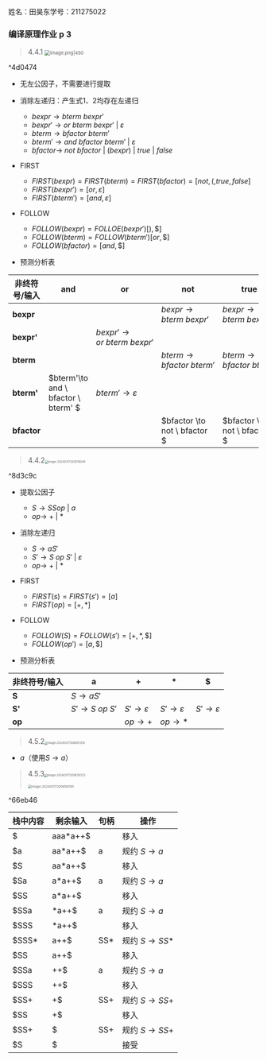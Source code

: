姓名：田昊东学号：211275022
### 编译原理作业 p 3
>4.4.1 <img src="https://thdlrt.oss-cn-beijing.aliyuncs.com/20240317200420.png" alt="image.png|450" style="zoom: 67%;" />

^4d0474

- 无左公因子，不需要进行提取
- 消除左递归：产生式1、2均存在左递归
  - $bexpr\to bterm \ bexpr'$
  - $bexpr'\to or \ bterm \ bexpr' \ | \ \varepsilon$
  - $bterm\to bfactor \ bterm'$
  - $bterm'\to and \ bfactor \ bterm' \ | \ \varepsilon$
  - $bfactor \to \ not \ bfactor \ | \ ( bexpr ) \ | \ true \ | \ false$

- FIRST
  - $FIRST(bexpr)=FIRST(bterm)=FIRST(bfactor)=[not,(,true,false]$
  - $FIRST(bexpr')=[or,\varepsilon]$
  - $FIRST(bterm')=[and,\varepsilon]$

- FOLLOW
  - $FOLLOW(bexpr)=FOLLOE(bexpr')[),\$]$
  - $FOLLOW(bterm)=FOLLOW(bterm')[or,\$]$
  - $FOLLOW(bfactor)=[and,\$]$

- 预测分析表

| 非终符号/输入 | and                                 | or                              | not                          | true                         | false                        | (                            | )                       | $                       |
| ------------- | ----------------------------------- | ------------------------------- | ---------------------------- | ---------------------------- | ---------------------------- | ---------------------------- | ----------------------- | ----------------------- |
| **bexpr**     |                                     |                                 | $bexpr\to bterm \ bexpr'$    | $bexpr\to bterm \ bexpr'$    | $bexpr\to bterm \ bexpr'$    | $bexpr\to bterm \ bexpr'$    |                         |                         |
| **bexpr'**    |                                     | $bexpr'\to or \ bterm \ bexpr'$ |                              |                              |                              |                              | $bexpr'\to \varepsilon$ | $bexpr'\to \varepsilon$ |
| **bterm**     |                                     |                                 | $bterm\to bfactor \ bterm'$  | $bterm\to bfactor \ bterm'$  | $bterm\to bfactor \ bterm'$  | $bterm\to bfactor \ bterm'$  |                         |                         |
| **bterm'**    | $bterm'\to and \ bfactor \ bterm' $ | $bterm'\to \varepsilon$         |                              |                              |                              |                              |                         | $bterm'\to \varepsilon$ |
| **bfactor**   |                                     |                                 | $bfactor \to not \ bfactor $ | $bfactor \to not \ bfactor $ | $bfactor \to not \ bfactor $ | $bfactor \to not \ bfactor $ |                         |                         |



> 4.4.2<img src="https://thdlrt.oss-cn-beijing.aliyuncs.com/image-20240317200516049.png" alt="image-20240317200516049" style="zoom:40%;" />

^8d3c9c

- 提取公因子
  - $S\to SSop \ | \ a$
  - $op\to \ + \ | \ *$

- 消除左递归
  - $S\to aS'$
  - $S'\to S \ op \ S' \ | \ \varepsilon$
  - $op\to \ + \ | \ *$

- FIRST
  - $FIRST(s)=FIRST(s')=[a]$
  - $FIRST(op)=[+,*]$

- FOLLOW
  - $FOLLOW(S)=FOLLOW(s')=[+,*,\$]$
  - $FOLLOW(op')=[a,\$]$

- 预测分析表

| 非终符号/输入 | a                   | +                  | *                  | $                  |
| ------------- | ------------------- | ------------------ | ------------------ | ------------------ |
| **S**         | $S\to aS'$          |                    |                    |                    |
| **S'**        | $S'\to S \ op \ S'$ | $S'\to\varepsilon$ | $S'\to\varepsilon$ | $S'\to\varepsilon$ |
| **op**        |                     | $op\to+$           | $op\to*$           |                    |



> 4.5.2<img src="https://thdlrt.oss-cn-beijing.aliyuncs.com/image-20240317200601358.png" alt="image-20240317200601358" style="zoom:40%;" />

- $a$（使用$S\to a$）



> 4.5.3<img src="https://thdlrt.oss-cn-beijing.aliyuncs.com/image-20240317200639333.png" alt="image-20240317200639333" style="zoom:40%;" />
>
> <img src="https://thdlrt.oss-cn-beijing.aliyuncs.com/image-20240317200656585.png" alt="image-20240317200656585" style="zoom:45%;" />

^66eb46

| 栈中内容 | 剩余输入 | 句柄 | 操作           |
| -------- | -------- | ---- | -------------- |
| $        | aaa*a++$ |      | 移入           |
| $a       | aa*a++$  | a    | 规约 $S\to a$   |
| $S       | aa*a++$  |      | 移入           |
| $Sa      | a*a++$   | a    | 规约 $S\to a$   |
| $SS      | a*a++$   |      | 移入           |
| $SSa     | *a++$    | a    | 规约 $S\to a$   |
| $SSS     | *a++$    |      | 移入           |
| $SSS*    | a++$     | SS*  | 规约 $S\to SS*$ |
| $SS      | a++$     |      | 移入           |
| $SSa     | ++$      | a    | 规约 $S\to a$   |
| $SSS     | ++$      |      | 移入           |
| $SS+     | +$       | SS+  | 规约 $S\to SS+$ |
| $SS      | +$       |      | 移入           |
| $SS+     | $        | SS+  | 规约 $S\to SS+$ |
| $S       | $        |      | 接受           |
